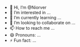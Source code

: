 - 👋 Hi, I’m @Niorver
- 👀 I’m interested in ...
- 🌱 I’m currently learning ...
- 💞️ I’m looking to collaborate on ...
- 📫 How to reach me ...
- 😄 Pronouns: ...
- ⚡ Fun fact: ...

<!---
Niorver/Niorver is a ✨ special ✨ repository because its `README.md` (this file) appears on your GitHub profile.
You can click the Preview link to take a look at your changes.
--->
